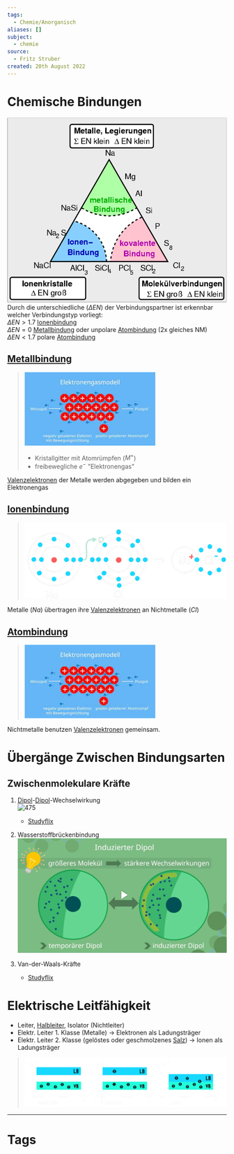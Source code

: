 ```yaml
---
tags:
  - Chemie/Anorganisch
aliases: []
subject:
  - chemie
source:
  - Fritz Struber
created: 20th August 2022
---
```


# Chemische Bindungen

![350](assets/EN_in_bindungen.png)  
Durch die unterschiedliche [](Periodensystem%20der%20Elemente.md#Elektronegativität%20EN|Elektronegativität) ($\Delta EN$) der Verbindungspartner ist erkennbar welcher Verbindungstyp vorliegt:  
$\Delta EN > 1.7$ [Ionenbindung](Ionenbindung.md)  
$\Delta EN=0$ [Metallbindung](Metallbindung.md) oder unpolare [Atombindung](Atombindung.md) (2x gleiches NM)  
$\Delta EN < 1.7$ polare [Atombindung](Atombindung.md)

## [Metallbindung](Metallbindung.md)

>![Metall-bnd.png](assets/Metall-bnd.png)
> - Kristallgitter mit Atomrümpfen ($M^{+}$)
> - freibewegliche $e^{-}$ "Elektronengas"

[Valenzelektronen](Valenzelektronen.md) der Metalle werden abgegeben und bilden ein Elektronengas

## [Ionenbindung](Ionenbindung.md)

> ![700](assets/Ionen-bdn.png)

Metalle ($Na$) übertragen ihre [Valenzelektronen](Valenzelektronen.md) an Nichtmetalle ($Cl$)

## [Atombindung](Atombindung.md)

>![300](assets/Atom-bnd.png)

Nichtmetalle benutzen [Valenzelektronen](Valenzelektronen.md) gemeinsam.

# Übergänge Zwischen Bindungsarten

## Zwischenmolekulare Kräfte

1. [Dipol](Atombindung.md)-[Dipol](Atombindung.md)-Wechselwirkung  
	![475](Pasted%20image%2020220901195527.png)
	 - [Studyflix](https://studyflix.de/chemie/dipol-dipol-wechselwirkung-2391)

2. Wasserstoffbrückenbindung  
	![575](assets/Pasted%20image%2020220901195604.png)

3. Van-der-Waals-Kräfte
	- [Studyflix](https://studyflix.de/chemie/van-der-waals-krafte-1561)

# Elektrische Leitfähigkeit

- Leiter, [Halbleiter](../Physik/Materialkunde/Halbleiter.md), Isolator (Nichtleiter)
- Elektr. Leiter 1. Klasse (Metalle) $\rightarrow$ Elektronen als Ladungsträger
- Elektr. Leiter 2. Klasse (gelöstes oder geschmolzenes [Salz](Ionenbindung.md)) $\rightarrow$ Ionen als Ladungsträger

>![775](../Hardwareentwicklung/assets/Baendermodell.png)
  
---

# Tags